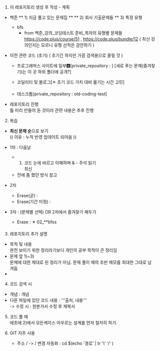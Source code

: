 1. 이 레포지토리 생성 후 작성 - 계획
  + 백준 
    ** 1) 지금 풀고 있는 문제집 **
    ** 2) 회사 기출문제들 **
    3) 특정 유형
      - bfs 
        + from 백준_강의_코딩테스트 준비_목차의 유형별 문제들 https://code.plus/course/51 , https://code.plus/bundle/12 ( 최신 강의인지는 모르니 유형 선적은 감안하기 )

  + 이전 관련 코드 (초기) ( 초기긴 하지만 가끔  검색용으로 올릴 것 ) 
    - 프로그래머스 사이트에 일부🅰️[private_repository : ] [새로 푸는 문제(즐겨찾기)는 이 곳 하위 폴더에 공개?]  

    - 코딜리티 및 블로그[✴️ 초기 코드 가치 대비 옮기는 시간 고민]
    - 데스크톱[private_repository : old-coding-test]

  + 레포지토리 진행  
    틀 미리 만들어 둔 것이라 관련 내용은 추후 진행  


2. 복습
  +  **최신 문제 순**으로 보기   
    (( 이유 : 누적 반영 업데이트 되어옴 ))
  + 1차 : 다음날
    - 1) 코드 눈에 바르고 이해하며 & - 주석 읽기  
      최신 
    - 전에 좀 했던 방식 참고

  + 2차
    - Erase(곧) : 
    - Erase(기간 미정) :

  + 3차 : (문제별 선택) OR 2차에서 즐겨찾기 해두기
    - Erase : ✴️ 02_**bfss

      
3. 레포지토리 추가 설명    
  + 목적 및 내용  
    완전 보이기 위한 정리라기보다 개인의 공부 목적이 큰 정리임
  + 문제 앞 1)~3)  
    문제에 대한 제대로 된 정리가 아님. 문제 풀이 때의 초반 메모를 최대한 그대로 남겨둠
  +

4. 코드 검색 시   
  + 개념 : 개념  
  + 다른 파일에 있던 코드 내용 : '''출처, 내용'''  
    -> 수정 시 : 원본가서 수정 후 재복사


5. 코드 풀 때  
  애초에 2)에서 모든케이스 아우르는 설계를 먼저 철저히 하기.

6. GIT 자주 사용
   + 주소 / -> / 변경 자동화 : cd $(echo '경로' | tr '\\' '/' )

